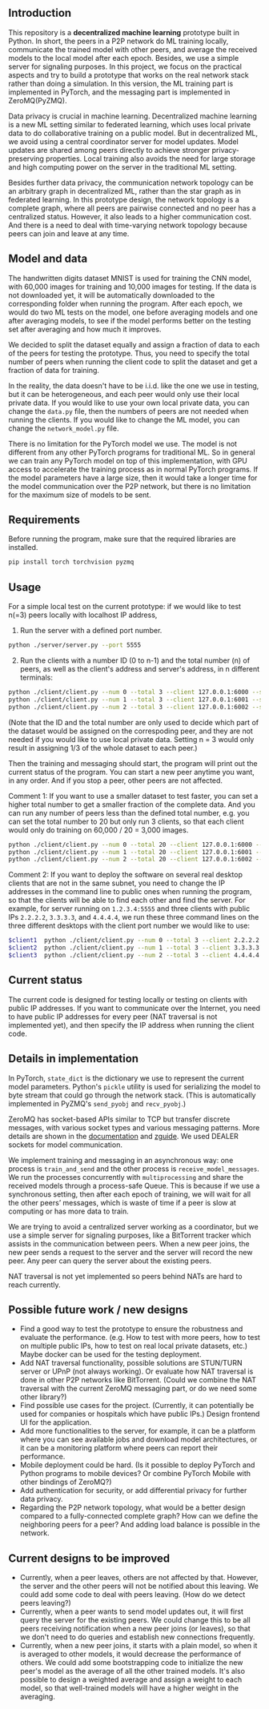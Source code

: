 ## Introduction

This repository is a **decentralized machine learning** prototype built in Python. In short, the peers in a P2P network do ML training locally, communicate the trained model with other peers, and average the received models to the local model after each epoch. Besides, we use a simple server for signaling purposes. In this project, we focus on the practical aspects and try to build a prototype that works on the real network stack rather than doing a simulation. In this version, the ML training part is implemented in PyTorch, and the messaging part is implemented in ZeroMQ(PyZMQ).

Data privacy is crucial in machine learning. Decentralized machine learning is a new ML setting similar to federated learning, which uses local private data to do collaborative training on a public model. But in decentralized ML, we avoid using a central coordinator server for model updates. Model updates are shared among peers directly to achieve stronger privacy-preserving properties. Local training also avoids the need for large storage and high computing power on the server in the traditional ML setting.

Besides further data privacy, the communication network topology can be an arbitrary graph in decentralized ML, rather than the star graph as in federated learning. In this prototype design, the network topology is a complete graph, where all peers are pairwise connected and no peer has a centralized status. However, it also leads to a higher communication cost. And there is a need to deal with time-varying network topology because peers can join and leave at any time.

## Model and data

The handwritten digits dataset MNIST is used for training the CNN model, with 60,000 images for training and 10,000 images for testing. If the data is not downloaded yet, it will be automatically downloaded to the corresponding folder when running the program. After each epoch, we would do two ML tests on the model, one before averaging models and one after averaging models, to see if the model performs better on the testing set after averaging and how much it improves. 

We decided to split the dataset equally and assign a fraction of data to each of the peers for testing the prototype. Thus, you need to specify the total number of peers when running the client code to split the dataset and get a fraction of data for training. 

In the reality, the data doesn't have to be i.i.d. like the one we use in testing, but it can be heterogeneous, and each peer would only use their local private data. If you would like to use your own local private data, you can change the `data.py` file, then the numbers of peers are not needed when running the clients. If you would like to change the ML model, you can change the `network_model.py` file.

There is no limitation for the PyTorch model we use. The model is not different from any other PyTorch programs for traditional ML. So in general we can train any PyTorch model on top of this implementation, with GPU access to accelerate the training process as in normal PyTorch programs. If the model parameters have a large size, then it would take a longer time for the model communication over the P2P network, but there is no limitation for the maximum size of models to be sent.

## Requirements

Before running the program, make sure that the required libraries are installed.

```Bash
pip install torch torchvision pyzmq
```

## Usage

For a simple local test on the current prototype: if we would like to test n(=3) peers locally with localhost IP address,

1. Run the server with a defined port number.
```Bash
python ./server/server.py --port 5555
```

2. Run the clients with a number ID (0 to n-1) and the total number (n) of peers, as well as the client's address and server's address, in n different terminals:
```Bash
python ./client/client.py --num 0 --total 3 --client 127.0.0.1:6000 --server 127.0.0.1:5555
python ./client/client.py --num 1 --total 3 --client 127.0.0.1:6001 --server 127.0.0.1:5555
python ./client/client.py --num 2 --total 3 --client 127.0.0.1:6002 --server 127.0.0.1:5555
```

(Note that the ID and the total number are only used to decide which part of the dataset would be assigned on the correspoding peer, and they are not needed if you would like to use local private data. Setting n = 3 would only result in assigning 1/3 of the whole dataset to each peer.)

Then the training and messaging should start, the program will print out the current status of the program. You can start a new peer anytime you want, in any order. And if you stop a peer, other peers are not affected.

Comment 1: If you want to use a smaller dataset to test faster, you can set a higher total number to get a smaller fraction of the complete data. And you can run any number of peers less than the defined total number, e.g. you can set the total number to 20 but only run 3 clients, so that each client would only do training on 60,000 / 20 = 3,000 images.

```Bash
python ./client/client.py --num 0 --total 20 --client 127.0.0.1:6000 --server 127.0.0.1:5555
python ./client/client.py --num 1 --total 20 --client 127.0.0.1:6001 --server 127.0.0.1:5555
python ./client/client.py --num 2 --total 20 --client 127.0.0.1:6002 --server 127.0.0.1:5555
```

Comment 2: If you want to deploy the software on several real desktop clients that are not in the same subnet, you need to change the IP addresses in the command line to public ones when running the program, so that the clients will be able to find each other and find the server. For example, for server running on `1.2.3.4:5555` and three clients with public IPs `2.2.2.2`, `3.3.3.3`, and `4.4.4.4`, we run these three command lines on the three different desktops with the client port number we would like to use:

```Bash
$client1  python ./client/client.py --num 0 --total 3 --client 2.2.2.2:6000 --server 1.2.3.4:5555 
$client2  python ./client/client.py --num 1 --total 3 --client 3.3.3.3:7000 --server 1.2.3.4:5555 
$client3  python ./client/client.py --num 2 --total 3 --client 4.4.4.4:8000 --server 1.2.3.4:5555 
```

## Current status

The current code is designed for testing locally or testing on clients with public IP addresses. If you want to communicate over the Internet, you need to have public IP addresses for every peer (NAT traversal is not implemented yet), and then specify the IP address when running the client code.

## Details in implementation

In PyTorch, `state_dict` is the dictionary we use to represent the current model parameters. Python's `pickle` utility is used for serializing the model to byte stream that could go through the network stack. (This is automatically implemented in PyZMQ's `send_pyobj` and `recv_pyobj`.)

ZeroMQ has socket-based APIs similar to TCP but transfer discrete messages, with various socket types and various messaging patterns. More details are shown in the [documentation](https://zguide.zeromq.org/) and [zguide](https://zguide.zeromq.org/). We used DEALER sockets for model communication.

We implement training and messaging in an asynchronous way: one process is `train_and_send` and the other process is `receive_model_messages`. We run the processes concurrently with `multiprocessing` and share the received models through a process-safe Queue. This is because if we use a synchronous setting, then after each epoch of training, we will wait for all the other peers’ messages, which is waste of time if a peer is slow at computing or has more data to train.

We are trying to avoid a centralized server working as a coordinator, but we use a simple server for signaling purposes, like a BitTorrent tracker which assists in the communication between peers. When a new peer joins, the new peer sends a request to the server and the server will record the new peer. Any peer can query the server about the existing peers.

NAT traversal is not yet implemented so peers behind NATs are hard to reach currently.

## Possible future work / new designs
- Find a good way to test the prototype to ensure the robustness and evaluate the performance. (e.g. How to test with more peers, how to test on multiple public IPs, how to test on real local private datasets, etc.) Maybe docker can be used for the testing deployment.
- Add NAT traversal functionality, possible solutions are STUN/TURN server or UPnP (not always working). Or evaluate how NAT traversal is done in other P2P networks like BitTorrent. (Could we combine the NAT traversal with the current ZeroMQ messaging part, or do we need some other library?)
- Find possible use cases for the project. (Currently, it can potentially be used for companies or hospitals which have public IPs.) Design frontend UI for the application.
- Add more functionalities to the server, for example, it can be a platform where you can see available jobs and download
model architectures, or it can be a monitoring platform where peers can report their performance.
- Mobile deployment could be hard. (Is it possible to deploy PyTorch and Python programs to mobile devices? Or combine PyTorch Mobile with other bindings of ZeroMQ?)
- Add authentication for security, or add differential privacy for further data privacy.
- Regarding the P2P network topology, what would be a better design compared to a fully-connected complete graph? How can we define the neighboring peers for a peer? And adding load balance is possible in the network.

## Current designs to be improved
- Currently, when a peer leaves, others are not affected by that. However, the server and the other peers will not be notified about this leaving. We could add some code to deal with peers leaving. (How do we detect peers leaving?)
- Currently, when a peer wants to send model updates out, it will first query the server for the existing peers. We could change this to be all peers receiving notification when a new peer joins (or leaves), so that we don't need to do queries and establish new connections frequently.
- Currently, when a new peer joins, it starts with a plain model, so when it is averaged to other models, it would decrease the performance of others. We could add some bootstrapping code to initialize the new peer's model as the average of all the other trained models. It's also possible to design a weighted average and assign a weight to each model, so that well-trained models will have a higher weight in the averaging.


